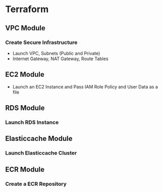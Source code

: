# Terraform

## VPC Module
### Create Secure Infrastructure  
- Launch VPC, Subnets (Public and Private)  
- Internet Gateway, NAT Gateway, Route Tables  

## EC2 Module  
- Launch an EC2 Instance and Pass IAM Role Policy and User Data as a file  

## RDS Module
### Launch RDS Instance

## Elasticcache Module
### Launch Elasticcache Cluster

## ECR Module
### Create a ECR Repository
